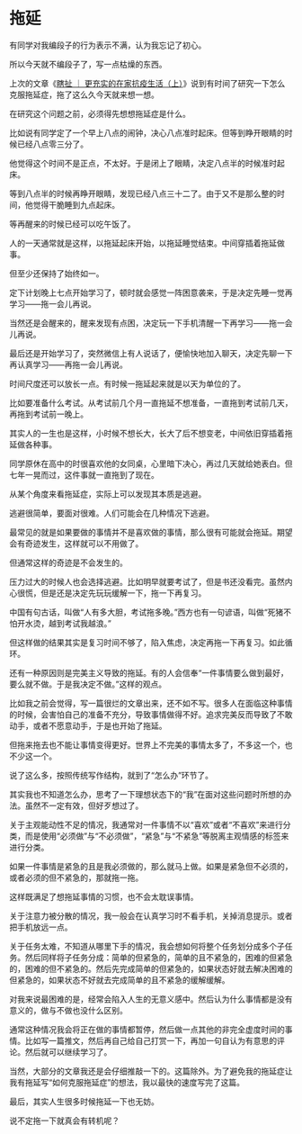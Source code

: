 # 拖延

有同学对我编段子的行为表示不满，认为我忘记了初心。

所以今天就不编段子了，写一点枯燥的东西。

上次的文章《[瞎扯 ｜ 更充实的在家抗疫生活（上）](http://mp.weixin.qq.com/s?__biz=MzIxNzM5NDY5MQ==&mid=2247484155&idx=1&sn=d50090a32366fe904135924c60af9f90&chksm=97fb3997a08cb081a4ebc9ea6b147b9eb148a982ead0ef67687b40ad67e5795ce6f86fa1fb3f&scene=21#wechat_redirect)》说到有时间了研究一下怎么克服拖延症，拖了这么久今天就来想一想。



在研究这个问题之前，必须得先想想拖延症是什么。

比如说有同学定了一个早上八点的闹钟，决心八点准时起床。但等到睁开眼睛的时候已经八点零三分了。

他觉得这个时间不是正点，不太好。于是闭上了眼睛，决定八点半的时候准时起床。

等到八点半的时候再睁开眼睛，发现已经八点三十二了。由于又不是那么整的时间，他觉得干脆睡到九点起床。

等再醒来的时候已经可以吃午饭了。  


人的一天通常就是这样，以拖延起床开始，以拖延睡觉结束。中间穿插着拖延做事。

但至少还保持了始终如一。

定下计划晚上七点开始学习了，顿时就会感觉一阵困意袭来，于是决定先睡一觉再学习——拖一会儿再说。

当然还是会醒来的，醒来发现有点困，决定玩一下手机清醒一下再学习——拖一会儿再说。

最后还是开始学习了，突然微信上有人说话了，便愉快地加入聊天，决定先聊一下再认真学习——再拖一会儿再说。

时间尺度还可以放长一点。有时候一拖延起来就是以天为单位的了。

比如要准备什么考试。从考试前几个月一直拖延不想准备，一直拖到考试前几天，再拖到考试前一晚上。

其实人的一生也是这样，小时候不想长大，长大了后不想变老，中间依旧穿插着拖延做各种事。

同学原休在高中的时很喜欢他的女同桌，心里暗下决心，再过几天就给她表白。但七年一晃而过，这件事就一直拖到了现在。  


  


从某个角度来看拖延症，实际上可以发现其本质是逃避。

逃避很简单，要面对很难。人们可能会在几种情况下逃避。

最常见的就是如果要做的事情并不是喜欢做的事情，那么很有可能就会拖延。期望会有奇迹发生，这样就可以不用做了。

但通常这样的奇迹是不会发生的。  


压力过大的时候人也会选择逃避。比如明早就要考试了，但是书还没看完。虽然内心很慌，但是还是决定先玩玩缓解一下，拖一下再复习。

中国有句古话，叫做“人有多大胆，考试拖多晚。”西方也有一句谚语，叫做“死猪不怕开水烫，越到考试我越浪。”

但这样做的结果其实是复习时间不够了，陷入焦虑，决定再拖一下再复习。如此循环。  


还有一种原因则是完美主义导致的拖延。有的人会信奉“一件事情要么做到最好，要么就不做。于是我决定不做。”这样的观点。

比如我之前会觉得，写一篇很烂的文章出来，还不如不写。很多人在面临这种事情的时候，会害怕自己的准备不充分，导致事情做得不好。追求完美反而导致了不敢动手，或者不愿意动手，于是也开始了拖延。

但拖来拖去也不能让事情变得更好。世界上不完美的事情太多了，不多这一个，也不少这一个。  


  
  


说了这么多，按照传统写作结构，就到了“怎么办”环节了。

其实我也不知道怎么办，思考了一下理想状态下的“我”在面对这些问题时所想的办法。虽然不一定有效，但好歹想过了。  


关于主观能动性不足的情况，我通常对一件事情不以“喜欢”或者“不喜欢”来进行分类，而是使用“必须做”与“不必须做”，“紧急”与“不紧急”等脱离主观情感的标签来进行分类。

如果一件事情是紧急的且是我必须做的，那么就马上做。如果是紧急但不必须的，或者必须的但不紧急的，那就拖一拖。

这样既满足了想拖延事情的习惯，也不会太耽误事情。  


关于注意力被分散的情况，我一般会在认真学习时不看手机，关掉消息提示。或者把手机放远一点。

关于任务太难，不知道从哪里下手的情况，我会想如何将整个任务划分成多个子任务。然后同样将子任务分成：简单的但紧急的，简单的且不紧急的，困难的但紧急的，困难的但不紧急的。然后先完成简单的但紧急的，如果状态好就去解决困难的但紧急的，如果状态不好就去完成简单的且不紧急的缓解缓解。  


对我来说最困难的是，经常会陷入人生的无意义感中。然后认为什么事情都是没有意义的，做与不做也没什么区别。

通常这种情况我会将正在做的事情都暂停，然后做一点其他的非完全虚度时间的事情。比如写一篇推文，然后再自己给自己打赏一下，再加一句自认为有意思的评论。然后就可以继续学习了。  


当然，大部分的文章我还是会仔细推敲一下的。这篇除外。为了避免我的拖延症让我有拖延写“如何克服拖延症”的想法，我以最快的速度写完了这篇。  


最后，其实人生很多时候拖延一下也无妨。  


说不定拖一下就真会有转机呢？

